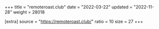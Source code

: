 +++
title = "remoteroast.club"
date = "2022-03-22"
updated = "2022-11-28"
weight = 28018

[extra]
source = "https://remoteroast.club/"
ratio = 10
size = 27
+++
